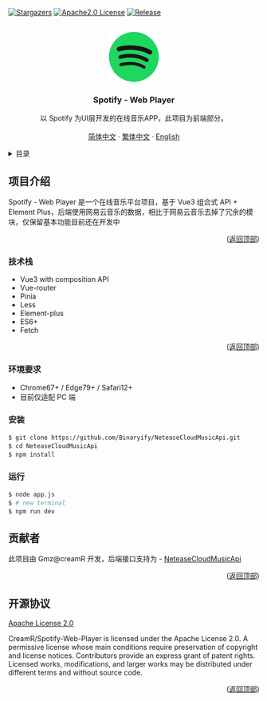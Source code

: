 <a name="readme-top"></a>

[![Stargazers][stars-shield]][stars-url]
[![Apache2.0 License][license-shield]][license-url]
[![Release][release-shield]][release-url]

<!-- PROJECT LOGO -->
<br />
<div align="center">
  <a href="https://github.com/CreamR/Spotify-Web-Player">
    <img src="/public/logo.svg" alt="Logo" width="100" height="100">
  </a>

  <h3 align="center">Spotify - Web Player</h3>

  <p align="center">
    以 Spotify 为UI层开发的在线音乐APP，此项目为前端部分。
    <br />
    <br />
    <a href="https://github.com/othneildrew/Best-README-Template">简体中文</a>
     · 
    <a href="https://github.com/othneildrew/Best-README-Template">繁体中文</a>
     · 
    <a href="https://github.com/othneildrew/Best-README-Template/issues">English</a>
  </p>
</div>

<!-- TABLE OF CONTENTS -->
<details>
  <summary>目录</summary>
  <ul>
    <li>
      <a href="#项目介绍">项目介绍</a> 
    </li>
    <li>
      <a href="#技术栈">技术栈</a>
    </li>
    <li>
    <a href="#环境要求">环境要求</a>
    </li>
    <li><a href="#安装">安装</a></li>
    <li><a href="#运行">运行</a></li>
    <li><a href="#贡献者">贡献者</a></li>
    <li><a href="#开源协议">开源协议</a></li>
  </ul>
</details>

<!-- ABOUT THE PROJECT -->

## 项目介绍

<!-- 项目图片部分 -->

Spotify - Web Player 是一个在线音乐平台项目，基于 Vue3 组合式 API + Element Plus，后端使用网易云音乐的数据，相比于网易云音乐去掉了冗余的模块，仅保留基本功能目前还在开发中

<p align="right">(<a href="#readme-top">返回顶部</a>)</p>

### 技术栈

- Vue3 with composition API
- Vue-router
- Pinia
- Less
- Element-plus
- ES6+
- Fetch

<p align="right">(<a href="#readme-top">返回顶部</a>)</p>

<!-- GETTING STARTED -->

### 环境要求

- Chrome67+ / Edge79+ / Safari12+
- 目前仅适配 PC 端

### 安装

```sh
$ git clone https://github.com/Binaryify/NeteaseCloudMusicApi.git
$ cd NeteaseCloudMusicApi
$ npm install
```

### 运行

```sh
$ node app.js
$ # new terminal
$ npm run dev
```

## 贡献者

此项目由 Gmz@creamR 开发，后端接口支持为 - [NeteaseCloudMusicApi](https://github.com/Binaryify/NeteaseCloudMusicApi)

<p align="right">(<a href="#readme-top">返回顶部</a>)</p>

<!-- LICENSE -->

## 开源协议

[Apache License 2.0](https://github.com/CreamR/Spotify-Web-Player/blob/master/LICENSE)

CreamR/Spotify-Web-Player is licensed under the Apache License 2.0. A permissive license whose main conditions require preservation of copyright and license notices. Contributors provide an express grant of patent rights. Licensed works, modifications, and larger works may be distributed under different terms and without source code.

<p align="right">(<a href="#readme-top">返回顶部</a>)</p>

[stars-shield]: https://img.shields.io/github/stars/creamR/Spotify-Web-Player?style=for-the-badge
[stars-url]: https://github.com/CreamR/Spotify-Web-Player/stargazers
[license-shield]: https://img.shields.io/hexpm/l/apa?style=for-the-badge
[license-url]: https://github.com/CreamR/Spotify-Web-Player/blob/master/LICENSE
[release-shield]: https://img.shields.io/github/v/release/creamR/spotify-web-player?style=for-the-badge
[release-url]: https://github.com/CreamR/Spotify-Web-Player/releases/tag
